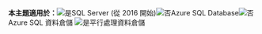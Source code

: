 <Token> **本主題適用於：**![是](media/yes.png)SQL Server (從 2016 開始)![否](media/no.png)Azure SQL Database![否](media/no.png)Azure SQL 資料倉儲 ![是](media/yes.png)平行處理資料倉儲 </Token>

